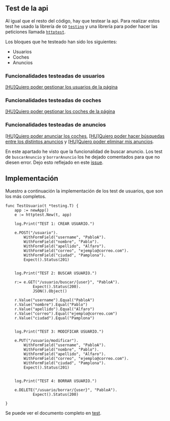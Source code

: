 ## Test de la api

Al igual que el resto del código, hay que testear la api. Para realizar estos test he usado la librería de `GO` [`testing`](https://golang.org/pkg/testing/) y una librería para 
poder hacer las peticiones llamada [`httptest`](https://golang.org/pkg/net/http/httptest/).

Los bloques que he testeado han sido los siguientes:
- Usuarios
- Coches 
- Anuncios 

### Funcionalidades testeadas de usuarios
[[HU]Quiero poder gestionar los usuarios de la página](https://github.com/pabloalfaro/Car-finder/issues/7)

### Funcionalidades testeadas de coches
[[HU]Quiero poder gestionar los coches de la página](https://github.com/pabloalfaro/Car-finder/issues/71)

### Funcionalidades testeadas de anuncios
[[HU]Quiero poder anunciar los coches](https://github.com/pabloalfaro/Car-finder/issues/8), 
[[HU]Quiero poder hacer búsquedas entre los distintos anuncios](https://github.com/pabloalfaro/Car-finder/issues/6) y
[[HU]Quiero poder eliminar mis anuncios](https://github.com/pabloalfaro/Car-finder/issues/10).

En este apartado he visto que la funcionalidad de buscar anuncio. Los test de `buscarAnuncio` y `borrarAnuncio` los he dejado comentados para que no diesen error. Dejo esto 
reflejado en este [issue](https://github.com/pabloalfaro/Car-finder/issues/72).

## Implementación
Muestro a continuación la implementación de los test de usuarios, que son los más completos.

~~~
func TestUsuario(t *testing.T) {
    app := newApp()
    e := httptest.New(t, app)
    
    log.Print("TEST 1: CREAR USUARIO.")
 
    e.POST("/usuario").
    	WithFormField("username", "PabloA").
    	WithFormField("nombre", "Pablo").
    	WithFormField("apellido", "Alfaro").
    	WithFormField("correo", "ejemplo@correo.com").
    	WithFormField("ciudad", "Pamplona").
    	Expect().Status(201)
    	
    
    log.Print("TEST 2: BUSCAR USUARIO.")
    	
    r:= e.GET("/usuario/buscar/{user}", "PabloA").
    		Expect().Status(200).
    		JSON().Object()
    		
    r.Value("username").Equal("PabloA")
    r.Value("nombre").Equal("Pablo")
    r.Value("apellido").Equal("Alfaro")
    r.Value("correo").Equal("ejemplo@correo.com")
    r.Value("ciudad").Equal("Pamplona")
    
    
    log.Print("TEST 3: MODIFICAR USUARIO.")
    
    e.PUT("/usuario/modificar").
    	WithFormField("username", "PabloA").
    	WithFormField("nombre", "Pablo").
    	WithFormField("apellido", "Alfaro").
    	WithFormField("correo", "ejemplo@correo.com").
    	WithFormField("ciudad", "Pamplona").
    	Expect().Status(201)
    	
    	
    log.Print("TEST 4: BORRAR USUARIO.")
    
    e.DELETE("/usuario/borrar/{user}", "PabloA").
    		Expect().Status(200)
    
}
~~~

Se puede ver el documento completo en [test](https://github.com/pabloalfaro/Car-finder/blob/main/src/api/api_test.go).
